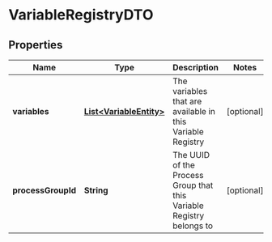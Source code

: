 
# VariableRegistryDTO

## Properties
Name | Type | Description | Notes
------------ | ------------- | ------------- | -------------
**variables** | [**List&lt;VariableEntity&gt;**](VariableEntity.md) | The variables that are available in this Variable Registry |  [optional]
**processGroupId** | **String** | The UUID of the Process Group that this Variable Registry belongs to |  [optional]



